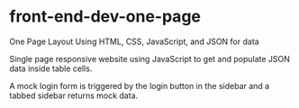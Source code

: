 # front-end-dev-one-page
One Page Layout Using HTML, CSS, JavaScript, and JSON for data

Single page responsive website using JavaScript to get and populate JSON data inside table cells.

A mock login form is triggered by the login button in the sidebar and a tabbed sidebar returns mock data.
